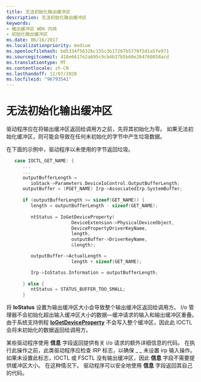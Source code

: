 ```yaml
---
title: 无法初始化输出缓冲区
description: 无法初始化输出缓冲区
keywords:
- 输出缓冲区 WDK 内核
- 初始化输出缓冲区
ms.date: 06/16/2017
ms.localizationpriority: medium
ms.openlocfilehash: bd5334f56326c155c3b17267b5770f5d1a5fe971
ms.sourcegitcommit: 418e6617e2a695c9cb4b37b5b60e264760858acd
ms.translationtype: MT
ms.contentlocale: zh-CN
ms.lasthandoff: 12/07/2020
ms.locfileid: "96793541"
---
```

# <a name="failure-to-initialize-output-buffers"></a>无法初始化输出缓冲区





驱动程序应在将输出缓冲区返回给调用方之前，先将其初始化为零。 如果无法初始化缓冲区，则可能会导致在任何未初始化的字节中产生垃圾数据。

在下面的示例中，驱动程序以未使用的字节返回垃圾。

```cpp
   case IOCTL_GET_NAME: {
      ...
      ...
      outputBufferLength = 
         ioStack->Parameters.DeviceIoControl.OutputBufferLength;
      outputBuffer = (PGET_NAME) Irp->AssociatedIrp.SystemBuffer;
 
      if (outputBufferLength >= sizeof(GET_NAME)) {
         length = outputBufferLength - sizeof(GET_NAME);
 
         ntStatus = IoGetDeviceProperty(
                        DeviceExtension->PhysicalDeviceObject,
                        DevicePropertyDriverKeyName,
                        length,
                        outputBuffer->DriverKeyName,
                        &length);

         outputBuffer->ActualLength =
                        length + sizeof(GET_NAME);

         Irp->IoStatus.Information = outputBufferLength;
 
      } else {
         ntStatus = STATUS_BUFFER_TOO_SMALL;
      }
```

将 **IoStatus** 设置为输出缓冲区大小会导致整个输出缓冲区返回给调用方。 I/o 管理器不会初始化超出输入缓冲区大小的数据—缓冲请求的输入和输出缓冲区重叠。 由于系统支持例程 [**IoGetDeviceProperty**](/windows-hardware/drivers/ddi/wdm/nf-wdm-iogetdeviceproperty) 不会写入整个缓冲区，因此此 IOCTL 会将未初始化的数据返回给调用方。

某些驱动程序使用 **信息** 字段返回提供有关 i/o 请求的额外详细信息的代码。 在执行此操作之前，此类驱动程序应检查 IRP 标志，以确保 \_ \_ 未设置 irp 输入操作。 如果未设置此标志，IOCTL 或 FSCTL 没有输出缓冲区，因此 **信息** 字段不需要提供缓冲区大小。 在这种情况下。 驱动程序可以安全地使用 **信息** 字段返回其自己的代码。

 

